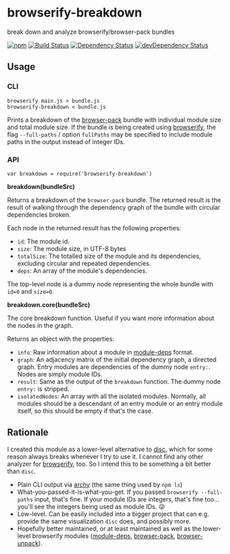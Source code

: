 # browserify-breakdown

break down and analyze browserify/browser-pack bundles

[![npm](https://img.shields.io/npm/v/browserify-breakdown.svg?style=flat-square)](https://www.npmjs.com/package/browserify-breakdown)
[![Build Status](https://img.shields.io/travis/seangenabe/browserify-breakdown/master.svg?label=travis&style=flat-square)](https://travis-ci.org/seangenabe/browserify-breakdown)
[![Dependency Status](https://img.shields.io/david/seangenabe/browserify-breakdown.svg?style=flat-square)](https://david-dm.org/seangenabe/browserify-breakdown)
[![devDependency Status](https://img.shields.io/david/dev/seangenabe/browserify-breakdown.svg?style=flat-square)](https://david-dm.org/seangenabe/browserify-breakdown#info=devDependencies)

## Usage

### CLI

```
browserify main.js > bundle.js
browserify-breakdown < bundle.js
```

Prints a breakdown of the [browser-pack] bundle with individual module size and total module size. If the bundle is being created using [browserify], the flag `--full-paths` / option `fullPaths` may be specified to include module paths in the output instead of integer IDs.

### API

```var breakdown = require('browserify-breakdown')```

**breakdown(bundleSrc)**

Returns a breakdown of the `browser-pack` bundle. The returned result is the result of walking through the dependency graph of the bundle with circular dependencies broken.

Each node in the returned result has the following properties:
* `id`: The module id.
* `size`: The module size, in UTF-8 bytes
* `totalSize`: The totalled size of the module and its dependencies, excluding circular and repeated dependencies.
* `deps`: An array of the module's dependencies.

The top-level node is a dummy node representing the whole bundle with `id=0` and `size=0`.

**breakdown.core(bundleSrc)**

The core breakdown function. Useful if you want more information about the nodes in the graph.

Returns an object with the properties:
* `info`: Raw information about a module in [module-deps] format.
* `graph`: An adjacency matrix of the initial dependency graph, a directed graph. Entry modules are dependencies of the dummy node `entry:`. Nodes are simply module IDs.
* `result`: Same as the output of the `breakdown` function. The dummy node `entry:` is stripped.
* `isolatedNodes`: An array with all the isolated modules. Normally, all modules should be a descendant of an entry module or an entry module itself, so this should be empty if that's the case.

## Rationale

I created this module as a lower-level alternative to [disc], which for some reason always breaks whenever I try to use it. I cannot find any other analyzer for [browserify], too. So I intend this to be something a bit better than `disc`.
* Plain CLI output via [archy] (the same thing used by `npm ls`)
* What-you-passed-it-is-what-you-get. If you passed `browserify --full-paths` input, that's fine. If your module IDs are integers, that's fine too... you'll see the integers being used as module IDs. 😜
* Low-level. Can be easily included into a bigger project that can e.g. provide the same visualization `disc` does, and possibly more.
* Hopefully better maintained, or at least maintained as well as the lower-level browserify modules ([module-deps], [browser-pack], [browser-unpack]).

[browser-pack]: https://www.npmjs.com/package/browser-pack
[browser-unpack]: https://www.npmjs.com/package/browser-unpack
[module-deps]: https://www.npmjs.com/package/module-deps
[disc]: https://www.npmjs.com/package/disc
[browserify]: https://www.npmjs.com/package/browserify
[archy]: https://www.npmjs.com/package/archy
